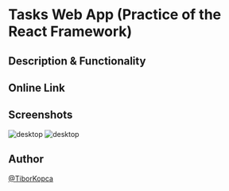 # Tasks Web App (Practice of the React Framework)

## Description & Functionality
<!-- * In the vertical mode shows the landing page -->
<!-- * In the horizontal mode shows the calculator -->
<!-- - File structure by Vite
- Typography(imported, woff2 format) : Lato-bold
- Uses prefered color scheme for dark and light mode defined by user system
- FLEXBOX GRID
- math operations imported from [mathjs 13.2.0](http://mathjs.org)
- number keys rendered from array using map function
- limitation to the screen size from input and from results set to 10characters -->


## Online Link
<!-- [github Pages Link](https://tiborkopca.github.io/Javascript2024-DeusExMachina-SmartphoneCalculator/) -->
<!-- [Vercel](https://javascript2024-deus-ex-machina-smartphone-calculator-rc8ei62ah.vercel.app/) -->


## Screenshots
![desktop](./src/img/screenshot/screenshot1.png)
![desktop](./src/img/screenshot/screenshot2.png)

## Author
[@TiborKopca](https://github.com/TiborKopca)
